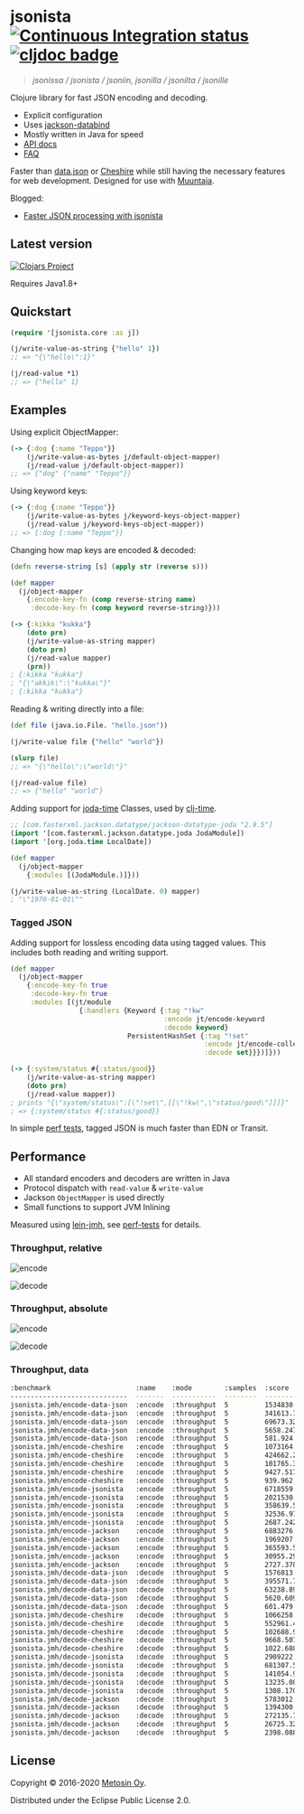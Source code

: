 # jsonista [![Continuous Integration status](https://github.com/metosin/jsonista/workflows/Run%20tests/badge.svg?event=push)](https://github.com/metosin/jsonista/actions) [![cljdoc badge](https://cljdoc.xyz/badge/metosin/jsonista)](https://cljdoc.xyz/d/metosin/jsonista/CURRENT)

> *jsonissa / jsonista / jsoniin, jsonilla / jsonilta / jsonille*

Clojure library for fast JSON encoding and decoding.

* Explicit configuration
* Uses [jackson-databind](https://github.com/FasterXML/jackson-databind)
* Mostly written in Java for speed
* [API docs](https://cljdoc.org/d/metosin/jsonista/CURRENT/api/jsonista)
* [FAQ](https://cljdoc.org/d/metosin/jsonista/CURRENT/doc/frequently-asked-questions)

Faster than [data.json](https://github.com/clojure/data.json) or [Cheshire](https://github.com/dakrone/cheshire) while still having the necessary features for web development. Designed for use with [Muuntaja](https://github.com/metosin/muuntaja).

Blogged:
* [Faster JSON processing with jsonista](http://www.metosin.fi/blog/faster-json-processing-with-jsonista/)

## Latest version

[![Clojars Project](http://clojars.org/metosin/jsonista/latest-version.svg)](http://clojars.org/metosin/jsonista)

Requires Java1.8+

## Quickstart

```clojure
(require '[jsonista.core :as j])

(j/write-value-as-string {"hello" 1})
;; => "{\"hello\":1}"

(j/read-value *1)
;; => {"hello" 1}
```

## Examples

Using explicit ObjectMapper:

```clj
(-> {:dog {:name "Teppo"}}
    (j/write-value-as-bytes j/default-object-mapper)
    (j/read-value j/default-object-mapper))
;; => {"dog" {"name" "Teppo"}}
```

Using keyword keys:

```clj
(-> {:dog {:name "Teppo"}}
    (j/write-value-as-bytes j/keyword-keys-object-mapper)
    (j/read-value j/keyword-keys-object-mapper))
;; => {:dog {:name "Teppo"}}
```

Changing how map keys are encoded & decoded:

```clojure
(defn reverse-string [s] (apply str (reverse s)))

(def mapper
  (j/object-mapper
    {:encode-key-fn (comp reverse-string name)
     :decode-key-fn (comp keyword reverse-string)}))

(-> {:kikka "kukka"}
    (doto prn)
    (j/write-value-as-string mapper)
    (doto prn)
    (j/read-value mapper)
    (prn))
; {:kikka "kukka"}
; "{\"akkik\":\"kukka\"}"
; {:kikka "kukka"}
```

Reading & writing directly into a file:

```clojure
(def file (java.io.File. "hello.json"))

(j/write-value file {"hello" "world"})

(slurp file)
;; => "{\"hello\":\"world\"}"

(j/read-value file)
;; => {"hello" "world"}
```

Adding support for [joda-time](http://www.joda.org/joda-time) Classes, used by [clj-time](https://github.com/clj-time/clj-time).

```clj
;; [com.fasterxml.jackson.datatype/jackson-datatype-joda "2.9.5"]
(import '[com.fasterxml.jackson.datatype.joda JodaModule])
(import '[org.joda.time LocalDate])

(def mapper
  (j/object-mapper
    {:modules [(JodaModule.)]}))

(j/write-value-as-string (LocalDate. 0) mapper)
; "\"1970-01-01\""
```

### Tagged JSON

Adding support for lossless encoding data using tagged values. This
includes both reading and writing support.

```clj
(def mapper
  (j/object-mapper
    {:encode-key-fn true
     :decode-key-fn true
     :modules [(jt/module
                 {:handlers {Keyword {:tag "!kw"
                                      :encode jt/encode-keyword
                                      :decode keyword}
                             PersistentHashSet {:tag "!set"
                                                :encode jt/encode-collection
                                                :decode set}}})]}))

(-> {:system/status #{:status/good}}
    (j/write-value-as-string mapper)
    (doto prn)
    (j/read-value mapper))
; prints "{\"system/status\":[\"!set\",[[\"!kw\",\"status/good\"]]]}"
; => {:system/status #{:status/good}}
```

In simple [perf tests](https://github.com/metosin/jsonista/blob/master/test/jsonista/json_perf_test.clj), tagged JSON is much faster than EDN or Transit.

## Performance

* All standard encoders and decoders are written in Java
* Protocol dispatch with `read-value` & `write-value`
* Jackson `ObjectMapper` is used directly
* Small functions to support JVM Inlining

Measured using [lein-jmh](https://github.com/jgpc42/lein-jmh),
see [perf-tests](/test/jsonista/jmh.clj) for details.

### Throughput, relative

![encode](/docs/json-encode.png)

![decode](/docs/json-decode.png)

### Throughput, absolute

![encode](/docs/json-encode-t.png)

![decode](/docs/json-decode-t.png)

### Throughput, data

```bash
:benchmark                     :name    :mode        :samples  :score              :score-error  :params
-----------------------------  -------  -----------  --------  ------------------  ------------  --------------
jsonista.jmh/encode-data-json  :encode  :throughput  5         1534830.890  ops/s  155359.246    {:size "10b"}
jsonista.jmh/encode-data-json  :encode  :throughput  5         341613.782   ops/s  26261.051     {:size "100b"}
jsonista.jmh/encode-data-json  :encode  :throughput  5         69673.326    ops/s  1647.625      {:size "1k"}
jsonista.jmh/encode-data-json  :encode  :throughput  5         5658.247     ops/s  999.701       {:size "10k"}
jsonista.jmh/encode-data-json  :encode  :throughput  5         581.924      ops/s  39.758        {:size "100k"}
jsonista.jmh/encode-cheshire   :encode  :throughput  5         1073164.879  ops/s  270854.390    {:size "10b"}
jsonista.jmh/encode-cheshire   :encode  :throughput  5         424662.238   ops/s  146705.515    {:size "100b"}
jsonista.jmh/encode-cheshire   :encode  :throughput  5         101765.336   ops/s  4868.846      {:size "1k"}
jsonista.jmh/encode-cheshire   :encode  :throughput  5         9427.517     ops/s  711.480       {:size "10k"}
jsonista.jmh/encode-cheshire   :encode  :throughput  5         939.962      ops/s  124.443       {:size "100k"}
jsonista.jmh/encode-jsonista   :encode  :throughput  5         6718559.441  ops/s  564494.417    {:size "10b"}
jsonista.jmh/encode-jsonista   :encode  :throughput  5         2021530.135  ops/s  227934.280    {:size "100b"}
jsonista.jmh/encode-jsonista   :encode  :throughput  5         358639.582   ops/s  33561.700     {:size "1k"}
jsonista.jmh/encode-jsonista   :encode  :throughput  5         32536.978    ops/s  8135.004      {:size "10k"}
jsonista.jmh/encode-jsonista   :encode  :throughput  5         2687.242     ops/s  185.516       {:size "100k"}
jsonista.jmh/encode-jackson    :encode  :throughput  5         6883276.103  ops/s  695669.799    {:size "10b"}
jsonista.jmh/encode-jackson    :encode  :throughput  5         1969207.512  ops/s  262952.863    {:size "100b"}
jsonista.jmh/encode-jackson    :encode  :throughput  5         365593.510   ops/s  20251.435     {:size "1k"}
jsonista.jmh/encode-jackson    :encode  :throughput  5         30955.299    ops/s  497.706       {:size "10k"}
jsonista.jmh/encode-jackson    :encode  :throughput  5         2727.378     ops/s  268.712       {:size "100k"}
jsonista.jmh/decode-data-json  :decode  :throughput  5         1576813.105  ops/s  312986.468    {:size "10b"}
jsonista.jmh/decode-data-json  :decode  :throughput  5         395571.705   ops/s  12482.641     {:size "100b"}
jsonista.jmh/decode-data-json  :decode  :throughput  5         63238.895    ops/s  18113.050     {:size "1k"}
jsonista.jmh/decode-data-json  :decode  :throughput  5         5620.609     ops/s  1125.897      {:size "10k"}
jsonista.jmh/decode-data-json  :decode  :throughput  5         601.479      ops/s  43.190        {:size "100k"}
jsonista.jmh/decode-cheshire   :decode  :throughput  5         1066258.082  ops/s  133519.722    {:size "10b"}
jsonista.jmh/decode-cheshire   :decode  :throughput  5         552961.483   ops/s  48478.413     {:size "100b"}
jsonista.jmh/decode-cheshire   :decode  :throughput  5         102688.960   ops/s  2318.402      {:size "1k"}
jsonista.jmh/decode-cheshire   :decode  :throughput  5         9668.507     ops/s  1742.569      {:size "10k"}
jsonista.jmh/decode-cheshire   :decode  :throughput  5         1022.688     ops/s  82.562        {:size "100k"}
jsonista.jmh/decode-jsonista   :decode  :throughput  5         2909222.815  ops/s  162043.029    {:size "10b"}
jsonista.jmh/decode-jsonista   :decode  :throughput  5         681307.555   ops/s  13851.758     {:size "100b"}
jsonista.jmh/decode-jsonista   :decode  :throughput  5         141054.989   ops/s  16569.794     {:size "1k"}
jsonista.jmh/decode-jsonista   :decode  :throughput  5         13235.087    ops/s  1263.748      {:size "10k"}
jsonista.jmh/decode-jsonista   :decode  :throughput  5         1308.170     ops/s  173.721       {:size "100k"}
jsonista.jmh/decode-jackson    :decode  :throughput  5         5783012.047  ops/s  650655.756    {:size "10b"}
jsonista.jmh/decode-jackson    :decode  :throughput  5         1394300.173  ops/s  14904.386     {:size "100b"}
jsonista.jmh/decode-jackson    :decode  :throughput  5         272135.776   ops/s  2335.753      {:size "1k"}
jsonista.jmh/decode-jackson    :decode  :throughput  5         26725.329    ops/s  3507.918      {:size "10k"}
jsonista.jmh/decode-jackson    :decode  :throughput  5         2398.088     ops/s  337.678       {:size "100k"}
```

## License

Copyright &copy; 2016-2020 [Metosin Oy](http://www.metosin.fi).

Distributed under the Eclipse Public License 2.0.
